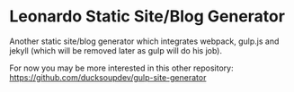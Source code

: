 # Leonardo Static Site/Blog Generator

Another static site/blog generator which integrates webpack, gulp.js and jekyll (which will be removed later as gulp will do his job).

For now you may be more interested in this other repository: https://github.com/ducksoupdev/gulp-site-generator
